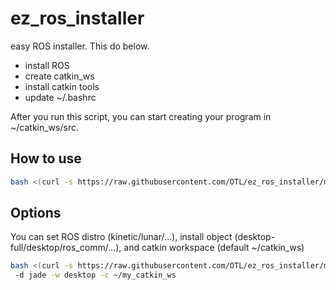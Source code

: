# ez_ros_installer

easy ROS installer. This do below.

* install ROS
* create catkin_ws
* install catkin tools
* update ~/.bashrc

After you run this script, you can start creating your program in ~/catkin_ws/src.

## How to use

```bash
bash <(curl -s https://raw.githubusercontent.com/OTL/ez_ros_installer/master/install.sh)
```

## Options

You can set ROS distro (kinetic/lunar/...), install object (desktop-full/desktop/ros_comm/...), and
catkin workspace (default ~/catkin_ws)

```bash
bash <(curl -s https://raw.githubusercontent.com/OTL/ez_ros_installer/master/install.sh)
 -d jade -w desktop -c ~/my_catkin_ws
```
